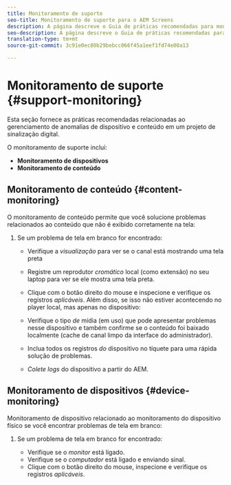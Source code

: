 ```yaml
---
title: Monitoramento de suporte
seo-title: Monitoramento de suporte para o AEM Screens
description: A página descreve o Guia de práticas recomendadas para monitoramento de suporte do AEM Screens
seo-description: A página descreve o Guia de práticas recomendadas para monitoramento de suporte do AEM Screens
translation-type: tm+mt
source-git-commit: 3c91e0ec80b29bebcc066f45a1eef1fd74e00a13

---
```



# Monitoramento de suporte {#support-monitoring}

Esta seção fornece as práticas recomendadas relacionadas ao gerenciamento de anomalias de dispositivo e conteúdo em um projeto de sinalização digital.

O monitoramento de suporte inclui:

* **Monitoramento de dispositivos**
* **Monitoramento de conteúdo**

## Monitoramento de conteúdo {#content-monitoring}

O monitoramento de conteúdo permite que você solucione problemas relacionados ao conteúdo que não é exibido corretamente na tela:

1. Se um problema de tela em branco for encontrado:

   * Verifique a *visualização* para ver se o canal está mostrando uma tela preta
   * Registre um reprodutor *cromático* local (como extensão) no seu laptop para ver se ele mostra uma tela preta.
   * Clique com o botão direito do mouse e inspecione e verifique os registros *aplicáveis*.
   Além disso, se isso não estiver acontecendo no player local, mas apenas no dispositivo:

   * Verifique o tipo *de* mídia (em uso) que pode apresentar problemas nesse dispositivo e também confirme se o conteúdo foi baixado localmente (cache de canal limpo da interface do administrador).
   * Inclua todos os registros *do* dispositivo no tíquete para uma rápida solução de problemas.
   * *Colete logs* do dispositivo a partir do AEM.


## Monitoramento de dispositivos {#device-monitoring}

Monitoramento de dispositivo relacionado ao monitoramento do dispositivo físico se você encontrar problemas de tela em branco:

1. Se um problema de tela em branco for encontrado:

   * Verifique se o *monitor* está ligado.
   * Verifique se o *computador* está ligado e enviando sinal.
   * Clique com o botão direito do mouse, inspecione e verifique os registros *aplicáveis*.


